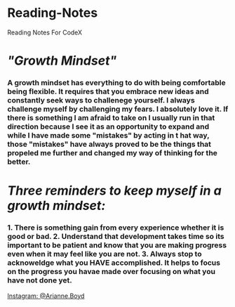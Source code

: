 # Reading-Notes
Reading Notes For CodeX
# *"Growth Mindset"* 
### A growth mindset has everything to do with being comfortable being flexible. It requires that you embrace new ideas and constantly seek ways to challenege yourself. I always challenge myself by challenging my fears. I absolutely love it. If there is something I am afraid to take on I usually run in that direction because I see it as an opportunity to expand and while I have made some "mistakes" by acting in t hat way, those "mistakes" have always proved to be the things that propeled me further and changed my way of thinking for the better.
# *Three reminders to keep myself in a growth mindset:*
### 1. There is something gain from every experience whether it is good or bad. 2. Understand that development takes time so its important to be patient and know that you are making progress even when it may feel like you are not. 3. Always stop to acknoweldge what you HAVE accomplished. It helps to focus on the progress you havae made over focusing on what you have not done yet.
[Instagram: @Arianne.Boyd](instagram.com/arianne.boyd)
